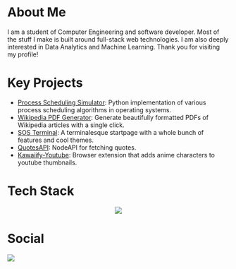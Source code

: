  # About Me

 I am a student of Computer Engineering and software developer. Most of the stuff I make is built around full-stack web technologies. I am also deeply interested in Data Analytics and Machine Learning. Thank you for visiting my profile!

 # Key Projects
 - [Process Scheduling Simulator](https://github.com/4rnv/process-scheduling-sim): Python implementation of various process scheduling algorithms in operating systems.
 - [Wikipedia PDF Generator](https://github.com/4rnv/wikiPDF): Generate beautifully formatted PDFs of Wikipedia articles with a single click.
 - [SOS Terminal](https://github.com/4rnv/SOS-Terminal): A terminalesque startpage with a whole bunch of features and cool themes.
 - [QuotesAPI](https://github.com/4rnv/QuotesAPI): NodeAPI for fetching quotes.
 - [Kawaiify-Youtube](https://github.com/4rnv/Kawaiify-Youtube): Browser extension that adds anime characters to youtube thumbnails.

 # Tech Stack
 <p align="center">
 <img src="https://go-skill-icons.vercel.app/api/icons?i=c,python,flask,mysql,mongodb,js,html,css,scss,pug,nodejs,express,tailwind,aws,streamlit,vercel&perline=8&titles=true">
 </p>

 # Social
 <a href="https://www.linkedin.com/in/arnav-dandekar/">
   <img src="https://go-skill-icons.vercel.app/api/icons?i=linkedin">
 </a>
